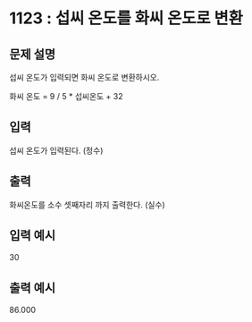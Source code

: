 # 1123 : 섭씨 온도를 화씨 온도로 변환

## 문제 설명

섭씨 온도가 입력되면 화씨 온도로 변환하시오.

화씨 온도 = 9 / 5 \* 섭씨온도 + 32

## 입력

섭씨 온도가 입력된다. (정수)

## 출력

화씨온도를 소수 셋째자리 까지 출력한다. (실수)

## 입력 예시

30

## 출력 예시

86.000
